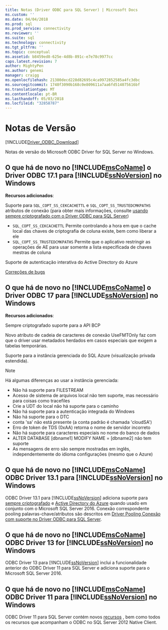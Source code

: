 ```yaml
---
title: Notas (Driver ODBC para SQL Server) | Microsoft Docs
ms.custom: ''
ms.date: 04/04/2018
ms.prod: sql
ms.prod_service: connectivity
ms.reviewer: ''
ms.suite: sql
ms.technology: connectivity
ms.tgt_pltfrm: ''
ms.topic: conceptual
ms.assetid: b8459ed8-625e-4d8b-891c-e7e78c9977cc
caps.latest.revision: 7
author: MightyPen
ms.author: genemi
manager: craigg
ms.openlocfilehash: 21380decd228d82695c4ca9972852585a4fc3dbc
ms.sourcegitcommit: 1740f3090b168c0e809611a7aa6fd514075616bf
ms.translationtype: MT
ms.contentlocale: pt-BR
ms.lasthandoff: 05/03/2018
ms.locfileid: "32858787"
---
```

# <a name="release-notes"></a>Notas de Versão
[!INCLUDE[Driver_ODBC_Download](../../../includes/driver_odbc_download.md)]

  Notas de versão do Microsoft ODBC Driver for SQL Server no Windows.  

## <a name="whats-new-in-the-includemsconameincludesmsconamemdmd-odbc-driver-171-for-includessnoversionincludesssnoversionmdmd-on-windows"></a>O que há de novo no [!INCLUDE[msCoName](../../../includes/msconame_md.md)] o Driver ODBC 17.1 para [!INCLUDE[ssNoVersion](../../../includes/ssnoversion_md.md)] no Windows

**Recursos adicionados**:

Suporte para `SQL_COPT_SS_CEKCACHETTL` e `SQL_COPT_SS_TRUSTEDCMKPATHS` atributos de conexão (para obter mais informações, consulte [usando sempre criptografado com o Driver ODBC para SQL Server](../using-always-encrypted-with-the-odbc-driver.md))
- `SQL_COPT_SS_CEKCACHETTL` Permite controlando a hora em que o cache local das chaves de criptografia de coluna existe, bem como liberar a ele
- `SQL_COPT_SS_TRUSTEDCMKPATHS` Permite que o aplicativo restringir as operações de AE para usar somente a lista especificada de chaves mestras de coluna


Suporte de autenticação interativa do Active Directory do Azure

[Correções de bugs](../bug-fixes.md)


## <a name="whats-new-in-the-includemsconameincludesmsconamemdmd-odbc-driver-17-for-includessnoversionincludesssnoversionmdmd-on-windows"></a>O que há de novo no [!INCLUDE[msCoName](../../../includes/msconame_md.md)] o Driver ODBC 17 para [!INCLUDE[ssNoVersion](../../../includes/ssnoversion_md.md)] no Windows

**Recursos adicionados**:

Sempre criptografado suporte para a API BCP

Novo atributo de cadeia de caracteres de conexão UseFMTOnly faz com que o driver usar metadados herdados em casos especiais que exigem a tabelas temporárias.

Suporte para a instância gerenciada do SQL Azure (visualização privada estendida). 
> [!NOTE]
> Há algumas diferenças ao usar a instância gerenciada:
> -   Não há suporte para FILESTREAM 
> -   Acesso de sistema de arquivos local não tem suporte, mas necessário para coisas como tracefiles 
> -   Crie a UDT do local não há suporte para o caminho 
> -   Não há suporte para a autenticação integrada do Windows 
> -   Não há suporte para o DTC 
> -   conta 'sa' não está presente (a conta padrão é chamada 'cloudSA')
> -   Erro de token de TDS (0xAA) retorna o nome de servidor incorreto
> -   Não há suporte para caracteres especiais no nome do banco de dados 
> -   ALTER DATABASE [dbname1] MODIFY NAME = [dbname2] não tem suporte
> -   As mensagens de erro são sempre mostradas em inglês, independentemente do idioma configurações (mesmo que o Azure) 
  

## <a name="whats-new-in-the-includemsconameincludesmsconamemdmd-odbc-driver-131-for-includessnoversionincludesssnoversionmdmd-on-windows"></a>O que há de novo no [!INCLUDE[msCoName](../../../includes/msconame_md.md)] ODBC Driver 13.1 para [!INCLUDE[ssNoVersion](../../../includes/ssnoversion_md.md)] no Windows  
 ODBC Driver 13.1 para [!INCLUDE[ssNoVersion](../../../includes/ssnoversion_md.md)] adiciona suporte para [sempre criptografado](../../../connect/odbc/using-always-encrypted-with-the-odbc-driver.md) e [Active Directory do Azure](../../../connect/odbc/using-azure-active-directory.md) quando usado em conjunto com o Microsoft SQL Server 2016.  Conexão correspondente pooling palavras-chave/atributos são descritos em [Driver Pooling Conexão com suporte no Driver ODBC para SQL Server](../../../connect/odbc/windows/driver-aware-connection-pooling-in-the-odbc-driver-for-sql-server.md).

 ## <a name="whats-new-in-the-includemsconameincludesmsconamemdmd-odbc-driver-13-for-includessnoversionincludesssnoversionmdmd-on-windows"></a>O que há de novo no [!INCLUDE[msCoName](../../../includes/msconame_md.md)] ODBC Driver 13 for [!INCLUDE[ssNoVersion](../../../includes/ssnoversion_md.md)] no Windows  
 ODBC Driver 13 para [!INCLUDE[ssNoVersion](../../../includes/ssnoversion_md.md)] inclui a funcionalidade anterior do ODBC Driver 11 para SQL Server e adiciona suporte para o Microsoft SQL Server 2016.

## <a name="whats-new-in-the-includemsconameincludesmsconamemdmd-odbc-driver-11-for-includessnoversionincludesssnoversionmdmd-on-windows"></a>O que há de novo no [!INCLUDE[msCoName](../../../includes/msconame_md.md)] ODBC Driver 11 para [!INCLUDE[ssNoVersion](../../../includes/ssnoversion_md.md)] no Windows  
 ODBC Driver 11 para SQL Server contém novos [recursos](./features-of-the-microsoft-odbc-driver-for-sql-server-on-windows.md) , bem como todos os recursos que acompanham o ODBC no SQL Server 2012 Native Client.  
